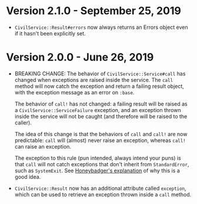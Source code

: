 # Version 2.1.0 - September 25, 2019

* `CivilService::Result#errors` now always returns an Errors object even if it hasn't been
  explicitly set.

# Version 2.0.0 - June 26, 2019

* BREAKING CHANGE: The behavior of `CivilService::Service#call` has changed when exceptions are
  raised inside the service.  The `call` method will now catch the exception and return a failing
  result object, with the exception message as an error on `:base`.

  The behavior of `call!` has not changed: a failing result will be raised as a
  `CivilService::ServiceFailure` exception, and an exception thrown inside the service will not be
  caught (and therefore will be raised to the caller).

  The idea of this change is that the behaviors of `call` and `call!` are now predictable: `call`
  will (almost) never raise an exception, whereas `call!` can raise an exception.

  The exception to this rule (pun intended, always intend your puns) is that `call` will not catch
  exceptions that don't inherit from `StandardError`, such as `SystemExit`.  See
  [Honeybadger's explanation](https://www.honeybadger.io/blog/a-beginner-s-guide-to-exceptions-in-ruby/)
  of why this is a good idea.
* `CivilService::Result` now has an additional attribute called `exception`, which can be used to
  retrieve an exception thrown inside a `call` method.
